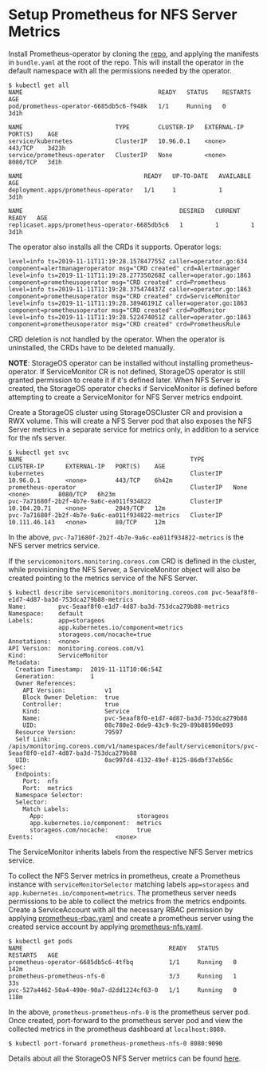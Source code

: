 # Setup Prometheus for NFS Server Metrics

Install Prometheus-operator by cloning the [repo](https://github.com/coreos/prometheus-operator),
and applying the manifests in `bundle.yaml` at the root of the repo. This will
install the operator in the default namespace with all the permissions needed by
the operator.
```
$ kubectl get all
NAME                                      READY   STATUS    RESTARTS   AGE
pod/prometheus-operator-6685db5c6-f948k   1/1     Running   0          3d1h

NAME                          TYPE        CLUSTER-IP   EXTERNAL-IP   PORT(S)    AGE
service/kubernetes            ClusterIP   10.96.0.1    <none>        443/TCP    3d23h
service/prometheus-operator   ClusterIP   None         <none>        8080/TCP   3d1h

NAME                                  READY   UP-TO-DATE   AVAILABLE   AGE
deployment.apps/prometheus-operator   1/1     1            1           3d1h

NAME                                            DESIRED   CURRENT   READY   AGE
replicaset.apps/prometheus-operator-6685db5c6   1         1         1       3d1h
```

The operator also installs all the CRDs it supports. Operator logs:
```
level=info ts=2019-11-11T11:19:28.157847755Z caller=operator.go:634 component=alertmanageroperator msg="CRD created" crd=Alertmanager
level=info ts=2019-11-11T11:19:28.277350268Z caller=operator.go:1863 component=prometheusoperator msg="CRD created" crd=Prometheus
level=info ts=2019-11-11T11:19:28.375474437Z caller=operator.go:1863 component=prometheusoperator msg="CRD created" crd=ServiceMonitor
level=info ts=2019-11-11T11:19:28.38946191Z caller=operator.go:1863 component=prometheusoperator msg="CRD created" crd=PodMonitor
level=info ts=2019-11-11T11:19:28.522474051Z caller=operator.go:1863 component=prometheusoperator msg="CRD created" crd=PrometheusRule
```

CRD deletion is not handled by the operator. When the operator is uninstalled,
the CRDs have to be deleted manually.

__NOTE__: StorageOS operator can be installed without installing
prometheus-operator. If ServiceMonitor CR is not defined, StorageOS operator is
still granted permission to create it if it's defined later. When NFS Server is
created, the StorageOS operator checks if ServiceMonitor is defined before
attempting to create a ServiceMonitor for NFS Server metrics endpoint.

Create a StorageOS cluster using StorageOSCluster CR and provision a RWX volume.
This will create a NFS Server pod that also exposes the NFS Server metrics in a
separate service for metrics only, in addition to a service for the nfs server.

```
$ kubectl get svc
NAME                                               TYPE        CLUSTER-IP      EXTERNAL-IP   PORT(S)    AGE
kubernetes                                         ClusterIP   10.96.0.1       <none>        443/TCP    6h42m
prometheus-operator                                ClusterIP   None            <none>        8080/TCP   6h23m
pvc-7a71680f-2b2f-4b7e-9a6c-ea011f934822           ClusterIP   10.104.20.71    <none>        2049/TCP   12m
pvc-7a71680f-2b2f-4b7e-9a6c-ea011f934822-metrics   ClusterIP   10.111.46.143   <none>        80/TCP     12m
```

In the above, `pvc-7a71680f-2b2f-4b7e-9a6c-ea011f934822-metrics` is the NFS
server metrics service.

If the `servicemonitors.monitoring.coreos.com` CRD is defined in the cluster,
while provisioning the NFS Server, a ServiceMonitor object will also be created
pointing to the metrics service of the NFS Server.

```
$ kubectl describe servicemonitors.monitoring.coreos.com pvc-5eaaf8f0-e1d7-4d87-ba3d-753dca279b88-metrics
Name:         pvc-5eaaf8f0-e1d7-4d87-ba3d-753dca279b88-metrics
Namespace:    default
Labels:       app=storageos
              app.kubernetes.io/component=metrics
              storageos.com/nocache=true
Annotations:  <none>
API Version:  monitoring.coreos.com/v1
Kind:         ServiceMonitor
Metadata:
  Creation Timestamp:  2019-11-11T10:06:54Z
  Generation:          1
  Owner References:
    API Version:           v1
    Block Owner Deletion:  true
    Controller:            true
    Kind:                  Service
    Name:                  pvc-5eaaf8f0-e1d7-4d87-ba3d-753dca279b88
    UID:                   08c780e2-0de9-43c9-9c29-89b88590e093
  Resource Version:        79597
  Self Link:               /apis/monitoring.coreos.com/v1/namespaces/default/servicemonitors/pvc-5eaaf8f0-e1d7-4d87-ba3d-753dca279b88
  UID:                     0ac997d4-4132-49ef-8125-86dbf37eb56c
Spec:
  Endpoints:
    Port:  nfs
    Port:  metrics
  Namespace Selector:
  Selector:
    Match Labels:
      App:                          storageos
      app.kubernetes.io/component:  metrics
      storageos.com/nocache:        true
Events:                       <none>
```

The ServiceMonitor inherits labels from the respective NFS Server metrics
service.

To collect the NFS Server metrics in prometheus, create a Prometheus instance
with `serviceMonitorSelector` matching labels `app=storageos` and 
`app.kubernetes.io/component=metrics`. The prometheus server needs permissions
to be able to collect the metrics from the metrics endpoints. Create a
ServiceAccount with all the necessary RBAC permission by applying
[prometheus-rbac.yaml](prometheus-rbac.yaml) and create a prometheus server
using the created service account by applying [prometheus-nfs.yaml](prometheus-nfs.yaml).

```
$ kubectl get pods
NAME                                         READY   STATUS    RESTARTS   AGE
prometheus-operator-6685db5c6-4tfbq          1/1     Running   0          142m
prometheus-prometheus-nfs-0                  3/3     Running   1          33s
pvc-527a4462-50a4-490e-90a7-d2dd1224cf63-0   1/1     Running   0          118m
```

In the above, `prometheus-prometheus-nfs-0` is the prometheus server pod.
Once created, port-forward to the prometheus server pod and view the collected
metrics in the prometheus dashboard at `localhost:8080`.

```
$ kubectl port-forward prometheus-prometheus-nfs-0 8080:9090
```

Details about all the StorageOS NFS Server metrics can be found [here](https://github.com/storageos/nfs/#prometheus-metrics).
